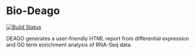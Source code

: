 # Bio-Deago

[![Build Status](https://travis-ci.org/sanger-pathogens/Bio-Deago.svg?branch=master)](https://travis-ci.org/sanger-pathogens/Bio-Deago)

DEAGO generates a user-friendly HTML report from differential expression and GO term enrichment analysis of RNA-Seq data.
